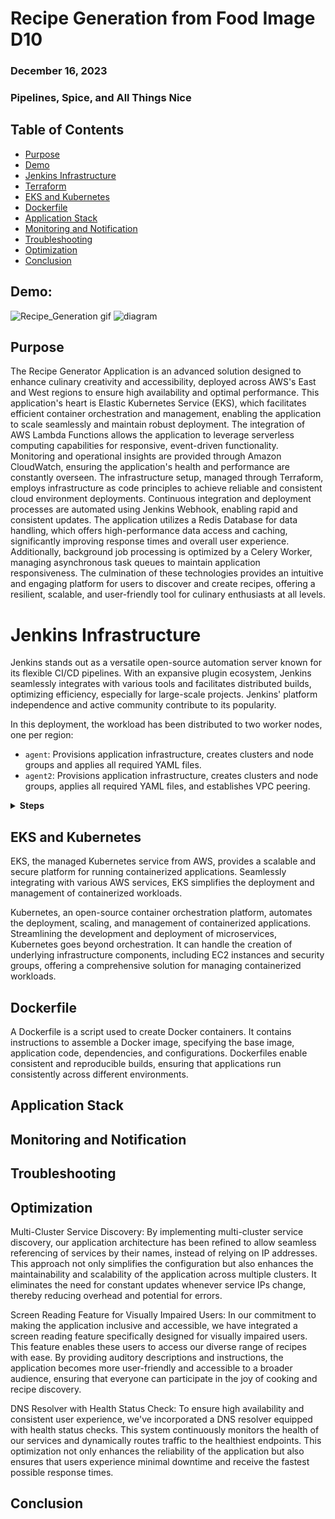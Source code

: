 # Recipe Generation from Food Image D10
### December 16, 2023
### Pipelines, Spice, and All Things Nice

## Table of Contents
- [Purpose](#purpose)
- [Demo](#demo)
- [Jenkins Infrastructure](#jenkins-infrastructure)
- [Terraform](#terraform)
- [EKS and Kubernetes](#eks-and-kubernetes)
- [Dockerfile](#dockerfile)
- [Application Stack](#application-stack)
- [Monitoring and Notification](#monitoring-and-notification)
- [Troubleshooting](#troubleshooting)
- [Optimization](#optimization)
- [Conclusion](#conclusion)

## Demo:
![Recipe_Generation gif](https://user-images.githubusercontent.com/55757415/124395585-8d0d0780-dd22-11eb-86fe-3a23d921b608.gif)
![diagram]()

## Purpose
The Recipe Generator Application is an advanced solution designed to enhance culinary creativity and accessibility, deployed across AWS's East and West regions to ensure high availability and optimal performance. This application's heart is Elastic Kubernetes Service (EKS), which facilitates efficient container orchestration and management, enabling the application to scale seamlessly and maintain robust deployment. The integration of AWS Lambda Functions allows the application to leverage serverless computing capabilities for responsive, event-driven functionality. Monitoring and operational insights are provided through Amazon CloudWatch, ensuring the application's health and performance are constantly overseen. The infrastructure setup, managed through Terraform, employs infrastructure as code principles to achieve reliable and consistent cloud environment deployments. Continuous integration and deployment processes are automated using Jenkins Webhook, enabling rapid and consistent updates. The application utilizes a Redis Database for data handling, which offers high-performance data access and caching, significantly improving response times and overall user experience. Additionally, background job processing is optimized by a Celery Worker, managing asynchronous task queues to maintain application responsiveness. The culmination of these technologies provides an intuitive and engaging platform for users to discover and create recipes, offering a resilient, scalable, and user-friendly tool for culinary enthusiasts at all levels.

# Jenkins Infrastructure
Jenkins stands out as a versatile open-source automation server known for its flexible CI/CD pipelines. With an expansive plugin ecosystem, Jenkins seamlessly integrates with various tools and facilitates distributed builds, optimizing efficiency, especially for large-scale projects. Jenkins' platform independence and active community contribute to its popularity.

In this deployment, the workload has been distributed to two worker nodes, one per region:

- `agent`: Provisions application infrastructure, creates clusters and node groups and applies all required YAML files.
- `agent2`: Provisions application infrastructure, creates clusters and node groups, applies all required YAML files, and establishes VPC peering.

<details>
  <summary><strong>Steps</strong></summary>

1. **Install Jenkins:**
   - Execute the `agent.sh` script to automatically install the required files.

2. **Generate Key Pairs:**
   - Create a new key pair with PEM on AWS EC2; the secret key is required for agent SSH creation.
   - Save the private key.

3. **Set Up Agents:**
   - Create a new node in Jenkins (Dashboard -> nodes).
   - Specify the name and location of the code directory.
   - Select "Launch agent via SSH" using the saved private key.
   - The host will be the public IP of the agent instance (agent/agent2).
   - Create credentials by entering the private key directly.
   - Save and check the log to verify agent status.
   - Create a second node with the same configuration; the only change should be the public IP.

4. **Configure AWS Credentials:**
   - In Jenkins server:
     - Go to "Manage Jenkins" -> "Credentials" -> "System" -> "Global credentials (unrestricted)".
     - Create 2 credentials (access and secret key) using "Secret text" - one for access key and the secret key.

5. **Create a Multi-Branch Pipeline:**
   - Create a new Jenkins item and select "Multi-branch pipeline."
   - Configure Jenkins Credentials Provider as needed.
   - Copy and import the Repository URL where the application source code resides.
   - Use your GitHub username and the generated key from GitHub as your credentials.

**Note:** To give Terraform access to the AWS account, both access and secret keys must be included. Since GitHub is the Source Code Management (SCM), this part of the Terraform file cannot be included. Instead, AWS keys will be stored securely in Jenkins.
</details>


## EKS and Kubernetes
EKS, the managed Kubernetes service from AWS, provides a scalable and secure platform for running containerized applications. Seamlessly integrating with various AWS services, EKS simplifies the deployment and management of containerized workloads.

Kubernetes, an open-source container orchestration platform, automates the deployment, scaling, and management of containerized applications. Streamlining the development and deployment of microservices, Kubernetes goes beyond orchestration. It can handle the creation of underlying infrastructure components, including EC2 instances and security groups, offering a comprehensive solution for managing containerized workloads.

## Dockerfile
A Dockerfile is a script used to create Docker containers. It contains instructions to assemble a Docker image, specifying the base image, application code, dependencies, and configurations. Dockerfiles enable consistent and reproducible builds, ensuring that applications run consistently across different environments.

## Application Stack

## Monitoring and Notification

## Troubleshooting

## Optimization
Multi-Cluster Service Discovery: By implementing multi-cluster service discovery, our application architecture has been refined to allow seamless referencing of services by their names, instead of relying on IP addresses. This approach not only simplifies the configuration but also enhances the maintainability and scalability of the application across multiple clusters. It eliminates the need for constant updates whenever service IPs change, thereby reducing overhead and potential for errors.

Screen Reading Feature for Visually Impaired Users: In our commitment to making the application inclusive and accessible, we have integrated a screen reading feature specifically designed for visually impaired users. This feature enables these users to access our diverse range of recipes with ease. By providing auditory descriptions and instructions, the application becomes more user-friendly and accessible to a broader audience, ensuring that everyone can participate in the joy of cooking and recipe discovery.

DNS Resolver with Health Status Check: To ensure high availability and consistent user experience, we've incorporated a DNS resolver equipped with health status checks. This system continuously monitors the health of our services and dynamically routes traffic to the healthiest endpoints. This optimization not only enhances the reliability of the application but also ensures that users experience minimal downtime and receive the fastest possible response times.


## Conclusion
